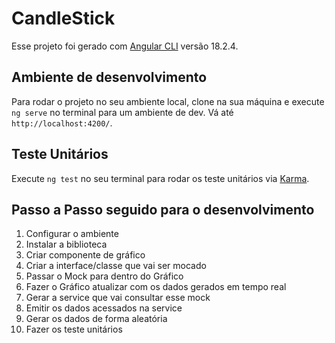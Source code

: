 # CandleStick

Esse projeto foi gerado com [Angular CLI](https://github.com/angular/angular-cli) versão 18.2.4.

## Ambiente de desenvolvimento

Para rodar o projeto no seu ambiente local, clone na sua máquina e execute `ng serve` no terminal para um ambiente de dev. Vá até `http://localhost:4200/`.

## Teste Unitários

Execute `ng test` no seu terminal para rodar os teste unitários via [Karma](https://karma-runner.github.io).

## Passo a Passo seguido para o desenvolvimento

<ol>
<li>Configurar o ambiente </li>
<li>Instalar a biblioteca</li>
<li>Criar componente de gráfico</li>
<li>Criar a interface/classe que vai ser mocado</li>
<li>Passar o Mock para dentro do Gráfico</li>
<li>Fazer o Gráfico atualizar com os dados gerados em tempo real</li>
<li>Gerar a service que vai consultar esse mock</li>
<li>Emitir os dados acessados na service</li>
<li>Gerar os dados de forma aleatória</li>
<li>Fazer os teste unitários</li>
</ol>
